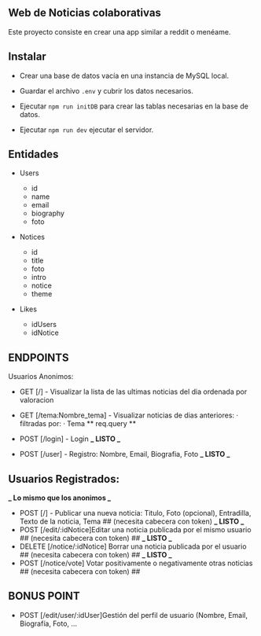 ## Web de Noticias colaborativas

Este proyecto consiste en crear una app similar a reddit o menéame.

## Instalar

-   Crear una base de datos vacía en una instancia de MySQL local.

-   Guardar el archivo `.env` y cubrir los datos necesarios.

-   Ejecutar `npm run initDB` para crear las tablas necesarias en la base de datos.

-   Ejecutar `npm run dev` ejecutar el servidor.

## Entidades

-   Users

    -   id
    -   name
    -   email
    -   biography
    -   foto

-   Notices

    -   id
    -   title
    -   foto
    -   intro
    -   notice
    -   theme

-   Likes
    -   idUsers
    -   idNotice

## ENDPOINTS

Usuarios Anonimos:

-   GET [/] - Visualizar la lista de las ultimas noticias del dia ordenada por valoracion
-   GET [/tema:Nombre_tema] - Visualizar noticias de dias anteriores:
    · filtradas por:
    · Tema ** req.query **

-   POST [/login] - Login **_ LISTO _**
-   POST [/user] - Registro: Nombre, Email, Biografia, Foto **_ LISTO _**

## Usuarios Registrados:

**_ Lo mismo que los anonimos _**

-   POST [/] - Publicar una nueva noticia: Titulo, Foto (opcional), Entradilla, Texto de la noticia, Tema ## (necesita cabecera con token) **_ LISTO _**
-   POST [/edit/:idNotice]Editar una noticia publicada por el mismo usuario ## (necesita cabecera con token) ## **_ LISTO _**
-   DELETE [/notice/:idNotice] Borrar una noticia publicada por el usuario ## (necesita cabecera con token) ## **_ LISTO _**
-   POST [/notice/vote] Votar positivamente o negativamente otras noticias ## (necesita cabecera con token) ##

## BONUS POINT

-   POST [/edit/user/:idUser]Gestión del perfil de usuario (Nombre, Email, Biografía, Foto, …
